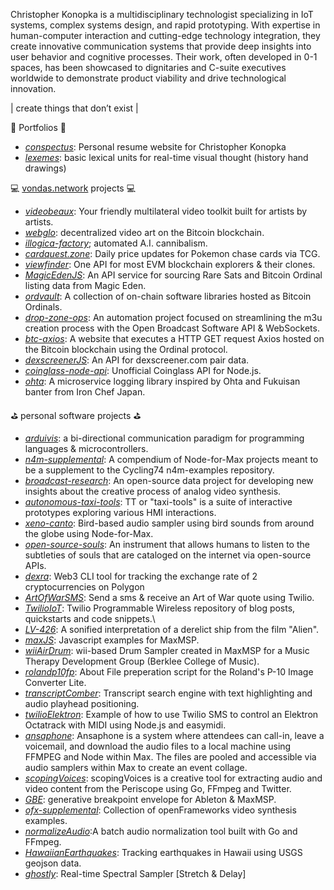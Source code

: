 Christopher Konopka is a multidisciplinary technologist specializing in IoT systems, complex systems design, and rapid prototyping. With expertise in human-computer interaction and cutting-edge technology integration, they create innovative communication systems that provide deep insights into user behavior and cognitive processes. Their work, often developed in 0-1 spaces, has been showcased to dignitaries and C-suite executives worldwide to demonstrate product viability and drive technological innovation.

| create things that don’t exist |

:fax: Portfolios :fax:
* _[conspectus](https://github.com/cskonopka/conspectus)_: Personal resume website for Christopher Konopka
* _[lexemes](https://cskonopka.github.io/lexemes/)_: basic lexical units for real-time visual thought (history hand drawings)

:computer: [vondas.network](https://github.com/vondas-network) projects :computer:
* _[videobeaux](https://github.com/vondas-network/videobeaux)_: Your friendly multilateral video toolkit built for artists by artists.
* _[webglo](https://github.com/vondas-network/videobeaux)_: decentralized video art on the Bitcoin blockchain.
* _[illogica-factory](https://github.com/vondas-network/illogica-factory)_; automated A.I. cannibalism.
* _[cardquest.zone](https://cardquest.zone/)_: Daily price updates for Pokemon chase cards via TCG.
* _[viewfinder](https://github.com/vondas-network/viewfinder)_: One API for most EVM blockchain explorers & their clones.
* _[MagicEdenJS](https://github.com/vondas-network/MagicEdenJS)_: An API service for sourcing Rare Sats and Bitcoin Ordinal listing data from Magic Eden.
* _[ordvault](https://github.com/vondas-network/ordvault)_: A collection of on-chain software libraries hosted as Bitcoin Ordinals.
* _[drop-zone-ops](https://github.com/vondas-network/drop-zone-ops)_: An automation project focused on streamlining the m3u creation process with the Open Broadcast Software API & WebSockets.
* _[btc-axios](https://github.com/vondas-network/btc-axios)_: A website that executes a HTTP GET request Axios hosted on the Bitcoin blockchain using the Ordinal protocol.
* _[dexscreenerJS](https://github.com/vondas-network/dexscreenerJS)_: An API for dexscreener.com pair data.
* _[coinglass-node-api](https://github.com/vondas-network/coinglass-node-api)_: Unofficial Coinglass API for Node.js.
* _[ohta](https://github.com/vondas-network/ohta)_: A microservice logging library inspired by Ohta and Fukuisan banter from Iron Chef Japan.


:golf: personal software projects :golf:
* _[arduivis](https://github.com/cskonopka/arduivis)_: a bi-directional communication paradigm for programming languages & microcontrollers.
* _[n4m-supplemental](https://github.com/cskonopka/n4m-supplemental)_: A compendium of Node-for-Max projects meant to be a supplement to the Cycling74 n4m-examples repository.
* _[broadcast-research](https://github.com/cskonopka/broadcast-research)_: An open-source data project for developing new insights about the creative process of analog video synthesis.
* _[autonomous-taxi-tools](https://github.com/cskonopka/autonomous-taxi-tools)_: TT or "taxi-tools" is a suite of interactive prototypes exploring various HMI interactions.
* _[xeno-canto](https://github.com/cskonopka/xeno-canto)_: Bird-based audio sampler using bird sounds from around the globe using Node-for-Max.
* _[open-source-souls](https://github.com/cskonopka/open-source-souls)_: An instrument that allows humans to listen to the subtleties of souls that are cataloged on the internet via open-source APIs.
* _[dexra](https://github.com/cskonopka/dexra)_: Web3 CLI tool for tracking the exchange rate of 2 cryptocurrencies on Polygon
* _[ArtOfWarSMS](https://github.com/cskonopka/ArtOfWarSMS)_: Send a sms & receive an Art of War quote using Twilio.
* _[TwilioIoT](https://github.com/cskonopka/TwilioIoT)_: Twilio Programmable Wireless repository of blog posts, quickstarts and code snippets.\
* _[LV-426](https://github.com/cskonopka/LV-426)_: A sonified interpretation of a derelict ship from the film "Alien".
* _[maxJS](https://github.com/cskonopka/maxJS)_: Javascript examples for MaxMSP.
* _[wiiAirDrum](https://github.com/cskonopka/wiiAirDrum)_: wii-based Drum Sampler created in MaxMSP for a Music Therapy Development Group (Berklee College of Music).
* _[rolandp10fp](https://github.com/cskonopka/rolandp10fp)_: About File preperation script for the Roland's P-10 Image Converter Lite.
* _[transcriptComber](https://github.com/cskonopka/transcriptComber)_: Transcript search engine with text highlighting and audio playhead positioning.
* _[twilioElektron](https://github.com/cskonopka/twilioElektron)_: Example of how to use Twilio SMS to control an Elektron Octatrack with MIDI using Node.js and easymidi.
* _[ansaphone](https://github.com/cskonopka/ansaphone)_: Ansaphone is a system where attendees can call-in, leave a voicemail, and download the audio files to a local machine using FFMPEG and Node within Max. The files are pooled and accessible via audio samplers within Max to create an event collage.
* _[scopingVoices](https://github.com/cskonopka/scopingVoices)_: scopingVoices is a creative tool for extracting audio and video content from the Periscope using Go, FFmpeg and Twitter.
* _[GBE](https://github.com/cskonopka/GBE)_: generative breakpoint envelope for Ableton & MaxMSP.
* _[ofx-supplemental](https://github.com/cskonopka/ofx-supplemental)_: Collection of openFrameworks video synthesis examples.
* _[normalizeAudio](https://github.com/cskonopka/normalizeAudio)_:A batch audio normalization tool built with Go and FFmpeg.
* _[HawaiianEarthquakes](https://github.com/cskonopka/HawaiianEarthquakes)_: Tracking earthquakes in Hawaii using USGS geojson data.
* _[ghostly](https://github.com/cskonopka/ghostly)_: Real-time Spectral Sampler [Stretch & Delay]
